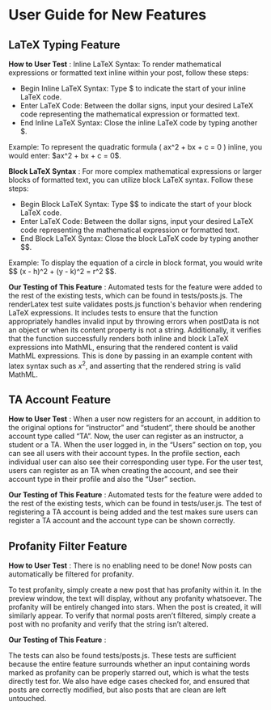 # User Guide for New Features

## LaTeX Typing Feature

**How to User Test** : 
Inline LaTeX Syntax: To render mathematical expressions or formatted text inline within your post, follow these steps: 
- Begin Inline LaTeX Syntax: Type $ to indicate the start of your inline LaTeX code. 
- Enter LaTeX Code: Between the dollar signs, input your desired LaTeX code representing the mathematical expression or formatted text. 
- End Inline LaTeX Syntax: Close the inline LaTeX code by typing another $. 

Example:
To represent the quadratic formula \( ax^2 + bx + c = 0 \) inline, you would enter: \$ax^2 + bx + c = 0\$.

**Block LaTeX Syntax** :
For more complex mathematical expressions or larger blocks of formatted text, you can utilize block LaTeX syntax. Follow these steps: 
- Begin Block LaTeX Syntax: Type $$ to indicate the start of your block LaTeX code. 
- Enter LaTeX Code: Between the dollar signs, input your desired LaTeX code representing the mathematical expression or formatted text.
- End Block LaTeX Syntax: Close the block LaTeX code by typing another $$.

Example: 
To display the equation of a circle in block format, you would write \$\$ (x - h)^2 + (y - k)^2 = r^2 \$\$. 

**Our Testing of This Feature** : 
Automated tests for the feature were added to the rest of the existing tests, which can be found in tests/posts.js. The renderLatex test suite validates posts.js function's behavior when rendering LaTeX expressions. It includes tests to ensure that the function appropriately handles invalid input by throwing errors when postData is not an object or when its content property is not a string. Additionally, it verifies that the function successfully renders both inline and block LaTeX expressions into MathML, ensuring that the rendered content is valid MathML expressions. This is done by passing in an example content with latex syntax such as $x^2$, and asserting that the rendered string is valid MathML. 

## TA Account Feature

**How to User Test** : 
When a user now registers for an account, in addition to the original options for “instructor” and “student”, there should be another account type called “TA”. Now, the user can register as an instructor, a student or a TA. When the user logged in, in the “Users” section on top, you can see all users with their account types. In the profile section, each individual user can also see their corresponding user type.
For the user test, users can register as an TA when creating the account, and see their account type in their profile and also the “User” section.

**Our Testing of This Feature** : 
Automated tests for the feature were added to the rest of the existing tests, which can be found in tests/user.js. The test of registering a TA account is being added and the test makes sure users can register a TA account and the account type can be shown correctly.

## Profanity Filter Feature

**How to User Test** : 
There is no enabling need to be done! Now posts can automatically be filtered for profanity.

To test profanity, simply create a new post that has profanity within it. In the preview window, the text will display, without any profanity whatsoever. The profanity will be entirely changed into stars. When the post is created, it will similarly appear. 
To verify that normal posts aren’t filtered, simply create a post with no profanity and verify that the string isn’t altered. 

**Our Testing of This Feature** : 

The tests can also be found tests/posts.js. These tests are sufficient because the entire feature surrounds whether an input containing words marked as profanity can be properly starred out, which is what the tests directly test for. We also have edge cases checked for, and ensured that posts are correctly modified, but also posts that are clean are left untouched.
